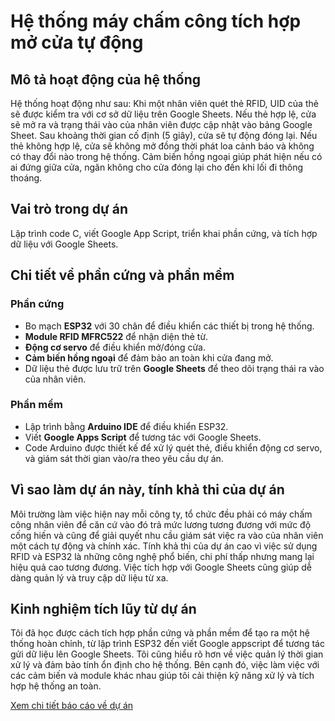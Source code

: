 # Hệ thống máy chấm công tích hợp mở cửa tự động

## Mô tả hoạt động của hệ thống
Hệ thống hoạt động như sau: Khi một nhân viên quét thẻ RFID, UID của thẻ sẽ được kiểm tra với cơ sở dữ liệu trên Google Sheets. Nếu thẻ hợp lệ, cửa sẽ mở ra và trạng thái vào của nhân viên được cập nhật vào bảng Google Sheet. Sau khoảng thời gian cố định (5 giây), cửa sẽ tự động đóng lại. Nếu thẻ không hợp lệ, cửa sẽ không mở đồng thời phát loa cảnh báo và không có thay đổi nào trong hệ thống. Cảm biến hồng ngoại giúp phát hiện nếu có ai đứng giữa cửa, ngăn không cho cửa đóng lại cho đến khi lối đi thông thoáng.

## Vai trò trong dự án
Lập trình code C, viết Google App Script, triển khai phần cứng, và tích hợp dữ liệu với Google Sheets.

## Chi tiết về phần cứng và phần mềm

### Phần cứng
- Bo mạch **ESP32** với 30 chân để điều khiển các thiết bị trong hệ thống.
- **Module RFID MFRC522** để nhận diện thẻ từ.
- **Động cơ servo** để điều khiển mở/đóng cửa.
- **Cảm biến hồng ngoại** để đảm bảo an toàn khi cửa đang mở.
- Dữ liệu thẻ được lưu trữ trên **Google Sheets** để theo dõi trạng thái ra vào của nhân viên.

### Phần mềm
- Lập trình bằng **Arduino IDE** để điều khiển ESP32.
- Viết **Google Apps Script** để tương tác với Google Sheets. 
- Code Arduino được thiết kế để xử lý quét thẻ, điều khiển động cơ servo, và giám sát thời gian vào/ra theo yêu cầu dự án.

## Vì sao làm dự án này, tính khả thi của dự án
Môi trường làm việc hiện nay mỗi công ty, tổ chức đều phải có máy chấm công nhân viên để căn cứ vào đó trả mức lương tương đương với mức độ cống hiến và cũng để giải quyết nhu cầu giám sát việc ra vào của nhân viên một cách tự động và chính xác. Tính khả thi của dự án cao vì việc sử dụng RFID và ESP32 là những công nghệ phổ biến, chi phí thấp nhưng mang lại hiệu quả cao tương đương. Việc tích hợp với Google Sheets cũng giúp dễ dàng quản lý và truy cập dữ liệu từ xa.

## Kinh nghiệm tích lũy từ dự án
Tôi đã học được cách tích hợp phần cứng và phần mềm để tạo ra một hệ thống hoàn chỉnh, từ lập trình ESP32 đến viết Google appscript để tương tác gửi dữ liệu lên Google Sheets. Tôi cũng hiểu rõ hơn về việc quản lý thời gian xử lý và đảm bảo tính ổn định cho hệ thống. Bên cạnh đó, việc làm việc với các cảm biến và module khác nhau giúp tôi cải thiện kỹ năng xử lý và tích hợp hệ thống an toàn.

[Xem chi tiết báo cáo về dự án](https://drive.google.com/drive/folders/13U9VXYe0Kk4yexsRuw0DIJmfHk39w_uz?dmr=1&ec=wgc-drive-globalnav-goto)
